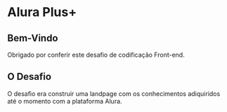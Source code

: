 # Alura Plus+

## Bem-Vindo

Obrigado por conferir este desafio de codificação Front-end.

## O Desafio

O desafio era construir uma landpage com os conhecimentos adiquiridos até o momento com a plataforma Alura.